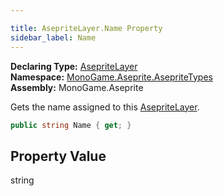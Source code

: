 ```yaml
---

title: AsepriteLayer.Name Property
sidebar_label: Name
---
```

**Declaring Type:** [AsepriteLayer](../)  
**Namespace:** [MonoGame.Aseprite.AsepriteTypes](../../)  
**Assembly:** MonoGame.Aseprite

Gets the name assigned to this  [AsepriteLayer](../).

```csharp
public string Name { get; }
```

## Property Value

string


